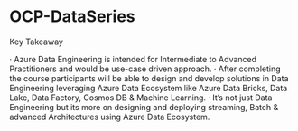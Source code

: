# OCP-DataSeries

	
Key Takeaway
 
·      Azure Data Engineering is intended for Intermediate to Advanced Practitioners and would be use-case driven approach.
·      After completing the course participants will be able to design and develop solutions in Data Engineering leveraging Azure Data Ecosystem like Azure Data Bricks, Data Lake, Data Factory, Cosmos DB & Machine Learning.
·      It’s not just Data Engineering but its more on designing and deploying streaming, Batch & advanced Architectures using Azure Data Ecosystem.
